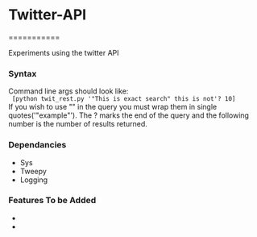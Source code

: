 <h1>Twitter-API</h1>
===========

Experiments using the twitter API
<h3>Syntax</h3>
<p>
Command line args should look like:<br><code> [python twit_rest.py '"This is exact search" this is not'? 10] </code><br>If you wish to use "" in the query you must wrap them in single quotes('"example"'). The ? marks the end of the query and the following number is the number of results returned. 
</p>
<h3>Dependancies</h3>
<ul>
<li>Sys</li>
<li>Tweepy</li>
<li>Logging</li>
</ul>
<h3>Features To be Added</h3>
<ul>
<li></li>
<li></li>
</ul>

